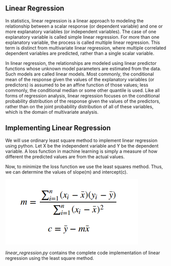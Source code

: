 ## Linear Regression

In statistics, linear regression is a linear approach to modeling the relationship between a scalar response (or dependent variable) and one or more explanatory variables (or independent variables). The case of one explanatory variable is called simple linear regression. For more than one explanatory variable, the process is called multiple linear regression. This term is distinct from multivariate linear regression, where multiple correlated dependent variables are predicted, rather than a single scalar variable.

In linear regression, the relationships are modeled using linear predictor functions whose unknown model parameters are estimated from the data. Such models are called linear models. Most commonly, the conditional mean of the response given the values of the explanatory variables (or predictors) is assumed to be an affine function of those values; less commonly, the conditional median or some other quantile is used. Like all forms of regression analysis, linear regression focuses on the conditional probability distribution of the response given the values of the predictors, rather than on the joint probability distribution of all of these variables, which is the domain of multivariate analysis.

## Implementing Linear Regression

We will use ordinary least square method to implement linear regression using python.
Let X be the independent variable and Y be the dependent variable. A loss function in machine learning is simply a measure of how different the predicted values are from the actual values.

Now, to minimize the loss function we use the least squares method. Thus, we can determine the values of slope(m) and intercept(c).

<img src="content\least_square_formula.png" alt="least-squares-formula">

_linear_regression.py_ contains the complete code implementation of linear regression using the least square method.
